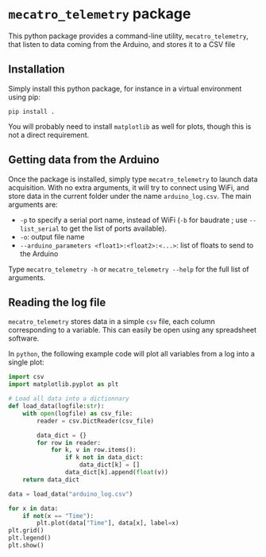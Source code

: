 # `mecatro_telemetry` package

This python package provides a command-line utility, `mecatro_telemetry`, that listen
to data coming from the Arduino, and stores it to a CSV file

## Installation

Simply install this python package, for instance in a virtual environment using pip:

`pip install .`

You will probably need to install `matplotlib` as well for plots, though this is not a
direct requirement.

## Getting data from the Arduino

Once the package is installed, simply type `mecatro_telemetry` to launch data acquisition.
With no extra arguments, it will try to connect using WiFi, and store data in the current
folder under the name `arduino_log.csv`. The main arguments are:
 - `-p` to specify a serial port name, instead of WiFi (`-b` for baudrate ; use `--list_serial`
 to get the list of ports available).
 - `-o`: output file name
 - `--arduino_parameters <float1>:<float2>:<...>`: list of floats to send to the Arduino

Type `mecatro_telemetry -h` or `mecatro_telemetry --help` for the full list of arguments.

## Reading the log file

`mecatro_telemetry` stores data in a simple `csv` file, each column corresponding to a variable.
This can easily be open using any spreadsheet software.

In `python`, the following example code will plot all variables from a log into a single plot:

```python
import csv
import matplotlib.pyplot as plt

# Load all data into a dictionnary
def load_data(logfile:str):
    with open(logfile) as csv_file:
        reader = csv.DictReader(csv_file)

        data_dict = {}
        for row in reader:
            for k, v in row.items():
                if k not in data_dict:
                    data_dict[k] = []
                data_dict[k].append(float(v))
    return data_dict

data = load_data("arduino_log.csv")

for x in data:
    if not(x == "Time"):
        plt.plot(data["Time"], data[x], label=x)
plt.grid()
plt.legend()
plt.show()
```